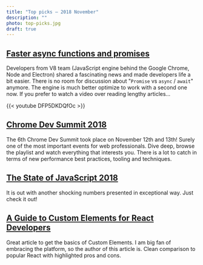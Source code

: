 ```yaml
---
title: "Top picks — 2018 November"
description: ""
photo: top-picks.jpg
draft: true
---
```


## [Faster async functions and promises](https://v8.dev/blog/fast-async)

Developers from V8 team (JavaScript engine behind the Google Chrome, Node and Electron) shared a fascinating news and made developers life a bit easier. There is no room for discussion about "`Promise` vs `async` / `await`" anymore. The engine is much better optimize to work with a second one now. If you prefer to watch a video over reading lengthy articles…

{{< youtube DFP5DKDQfOc >}}

## [Chrome Dev Summit 2018](https://www.youtube.com/playlist?list=PLNYkxOF6rcIDjlCx1PcphPpmf43aKOAdF)

The 6th Chrome Dev Summit took place on November 12th and 13th! Surely one of the most important events for web professionals. Dive deep, browse the playlist and watch everything that interests you. There is a lot to catch in terms of new performance best practices, tooling and techniques.

## [The State of JavaScript 2018](https://2018.stateofjs.com/)

It is out with another shocking numbers presented in exceptional way. Just check it out!

## [A Guide to Custom Elements for React Developers](https://css-tricks.com/a-guide-to-custom-elements-for-react-developers/#article-header-id-1)

Great article to get the basics of Custom Elements. I am big fan of embracing the platform, so the author of this article is. Clean comparison to popular React with highlighted pros and cons.
